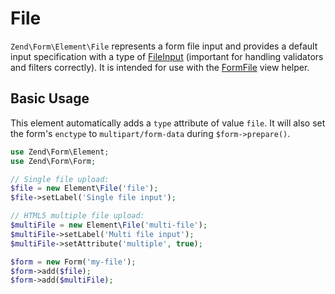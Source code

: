 # File

`Zend\Form\Element\File` represents a form file input and
provides a default input specification with a type of
[FileInput](https://docs.zendframework.com/zend-inputfilter/file-input/)
(important for handling validators and filters correctly).
It is intended for use with the [FormFile](../helper/form-file.md) view helper.

## Basic Usage

This element automatically adds a `type` attribute of value `file`.  It will
also set the form's `enctype` to `multipart/form-data` during
`$form->prepare()`.

```php
use Zend\Form\Element;
use Zend\Form\Form;

// Single file upload:
$file = new Element\File('file');
$file->setLabel('Single file input');

// HTML5 multiple file upload:
$multiFile = new Element\File('multi-file');
$multiFile->setLabel('Multi file input');
$multiFile->setAttribute('multiple', true);

$form = new Form('my-file');
$form->add($file);
$form->add($multiFile);
```
